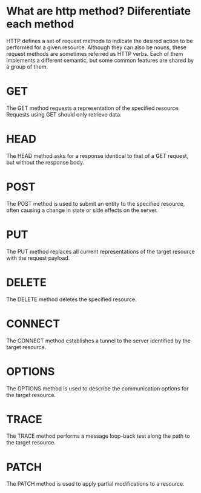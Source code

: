 # What are http method? Diiferentiate each method
HTTP defines a set of request methods to indicate the desired action to be performed for a given resource. Although they can also be nouns, these request methods are sometimes referred as HTTP verbs. Each of them implements a different semantic, but some common features are shared by a group of them.

# GET
The GET method requests a representation of the specified resource. Requests using GET should only retrieve data.
# HEAD
The HEAD method asks for a response identical to that of a GET request, but without the response body.
# POST
The POST method is used to submit an entity to the specified resource, often causing a change in state or side effects on the server.
# PUT
The PUT method replaces all current representations of the target resource with the request payload.
# DELETE
The DELETE method deletes the specified resource.
# CONNECT
The CONNECT method establishes a tunnel to the server identified by the target resource.
# OPTIONS
The OPTIONS method is used to describe the communication options for the target resource.
# TRACE
The TRACE method performs a message loop-back test along the path to the target resource.
# PATCH
The PATCH method is used to apply partial modifications to a resource.
